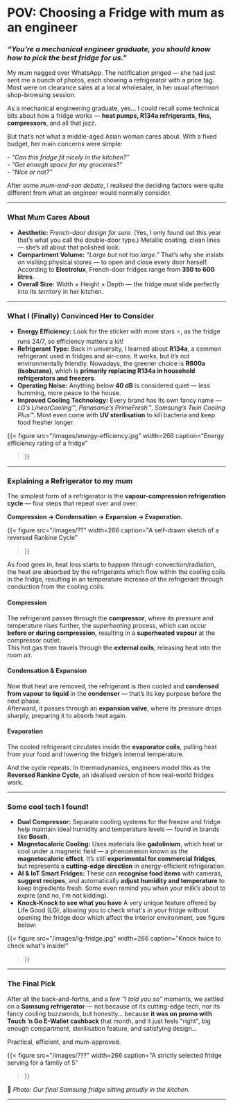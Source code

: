 # POV: Choosing a Fridge with mum as an engineer


### *“You’re a mechanical engineer graduate, you should know how to pick the best fridge for us.”*

My mum nagged over WhatsApp. The notification pinged — she had just sent me a bunch of photos, each showing a refrigerator with a price tag. Most were on clearance sales at a local wholesaler, in her usual afternoon shop-browsing session.

As a mechanical engineering graduate, yes... I could recall some technical bits about how a fridge works — **heat pumps, R134a refrigerants, fins, compressors**, and all that jazz.

But that’s not what a middle-aged Asian woman cares about. With a fixed budget, her main concerns were simple:

*- “Can this fridge fit nicely in the kitchen?”*  
*- “Got enough space for my groceries?”*  
*- “Nice or not?”*

After some *mum-and-son debate*, I realised the deciding factors were quite different from what an engineer would normally consider.

---

### What Mum Cares About

* **Aesthetic:** *French-door design for sure.* (Yes, I only found out this year that’s what you call the double-door type.) Metallic coating, clean lines — she’s all about that polished look.  
* **Compartment Volume:** *“Large but not too large.”* That’s why she insists on visiting physical stores — to open and close every door herself. According to **Electrolux**, French-door fridges range from **350 to 600 litres**.  
* **Overall Size:** Width × Height × Depth — the fridge must slide perfectly into its *territory* in her kitchen.

---

### What I (Finally) Convinced Her to Consider

* **Energy Efficiency:** Look for the sticker with more stars ⭐, as the fridge runs 24/7, so efficiency matters a lot! 
* **Refrigerant Type:** Back in university, I learned about **R134a**, a common refrigerant used in fridges and air-cons. It works, but it’s not environmentally friendly. Nowadays, the greener choice is **R600a (isobutane)**, which is **primarily replacing R134a in household refrigerators and freezers**.  
* **Operating Noise:** Anything below **40 dB** is considered quiet — less humming, more peace to the house.
* **Improved Cooling Technology:** Every brand has its own fancy name — *LG’s LinearCooling™*, *Panasonic’s PrimeFresh™*, *Samsung’s Twin Cooling Plus™*. Most even come with **UV sterilisation** to kill bacteria and keep food fresher longer.

{{< figure
  src="/images/energy-efficiency.jpg"
  width=266
  caption="Energy efficiency rating of a fridge"
>}}

---

### Explaining a Refrigerator to my mum 

The simplest form of a refrigerator is the **vapour-compression refrigeration cycle** — four steps that repeat over and over:

**Compression → Condensation → Expansion → Evaporation.**

{{< figure
  src="/images/??"
  width=266
  caption="A self-drawn sketch of a reversed Rankine Cycle"
>}}

As food goes in,  heat loss starts to happen through convection/radiation, the heat are absorbed by the refrigerants which flow within the cooling coils in the fridge, resulting in an temperature increase of the refrigerant through conduction from the cooling coils.

#### Compression
The refrigerant passes through the **compressor**, where its pressure and temperature rises further, the *superheating* process, which can occur **before or during compression**, resulting in a **superheated vapour** at the compressor outlet.  
This hot gas then travels through the **external coils**, releasing heat into the room air.

#### Condensation & Expansion
Now that heat are removed, the refrigerant is then cooled and **condensed from vapour to liquid** in the **condenser** — that’s its key purpose before the next phase.  
Afterward, it passes through an **expansion valve**, where its pressure drops sharply, preparing it to absorb heat again.

#### Evaporation
The cooled refrigerant circulates inside the **evaporator coils**, pulling heat from your food and lowering the fridge’s internal temperature.

And the cycle repeats.
In thermodynamics, engineers model this as the **Reversed Rankine Cycle**, an idealised version of how real-world fridges work.

---

### Some cool tech I found!

* **Dual Compressor:** Separate cooling systems for the freezer and fridge help maintain ideal humidity and temperature levels — found in brands like **Bosch**.  
* **Magnetocaloric Cooling:** Uses materials like **gadolinium**, which heat or cool under a magnetic field — a phenomenon known as the **magnetocaloric effect**. It’s still **experimental for commercial fridges**, but represents a **cutting-edge direction** in energy-efficient refrigeration.  
* **AI & IoT Smart Fridges:** These can **recognise food items** with cameras, **suggest recipes**, and automatically **adjust humidity and temperature** to keep ingredients fresh. Some even remind you when your milk’s about to expire (and no, I’m not kidding).
* **Knock-Knock to see what you have** A very unique feature offered by Life Good (LG), allowing you to check what's in your fridge without opening the fridge door which affect the interior environment, see figure below:    

{{< figure
  src="/images/lg-fridge.jpg"
  width=266
  caption="Knock twice to check what's inside!"
>}}

---

### The Final Pick

After all the back-and-forths, and a few *“I told you so”* moments, we settled on a **Samsung refrigerator** — not because of its cutting-edge tech, nor its fancy cooling buzzwords, but honestly… because **it was on promo with Touch ’n Go E-Wallet cashback** that month, and it just feels "right", big enough compartment, sterilisation feature, and satisfying design...

Practical, efficient, and mum-approved.

{{< figure
  src="/images/???"
  width=266
  caption="A strictly selected fridge serving for a family of 5"
>}}

📸 *Photo: Our final Samsung fridge sitting proudly in the kitchen.*

---

